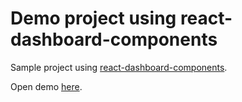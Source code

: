 # Demo project using react-dashboard-components

Sample project using [react-dashboard-components](https://github.com/app-masters/react-dashboard-components). 

Open demo [here](https://tiagogouvea.github.io/react-dashboard-components-demo/build/).

